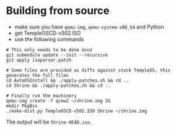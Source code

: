 Building from source
====================

- make sure you have `qemu-img`, `qemu-system-x86_64` and Python
- get TempleOSCD-v502.ISO
- use the following commands

```
# This only needs to be done once
git submodule update --init --recursive
git apply isoparser.patch

# Some files are provided as diffs against stock TempleOS, this generates the full files
cd AutoOSInstall && ./apply-patches.sh && cd ..
cd Shrine && ./apply-patches.sh && cd ..

# Finally run the machinery
qemu-img create -f qcow2 ~/shrine.img 2G
mkdir PkgBin
./make-dist.py TempleOSCD-v502.ISO Shrine ~/shrine.img 
```

The output will be `Shrine-HEAD.iso`.
